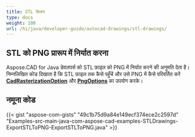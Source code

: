 ```yaml
---
title: STL चित्रण
type: docs
weight: 100
url: /hi/java/developer-guide/autocad-drawings/stl-drawings/
---
```


## **STL को PNG प्रारूप में निर्यात करना**

Aspose.CAD for Java डेवलपर्स को STL फ़ाइल को PNG में निर्यात करने की अनुमति देता है। निम्नलिखित कोड दिखाता है कि STL फ़ाइल तक कैसे पहुँचें और उसे PNG में कैसे परिवर्तित करें [**CadRasterizationOption**](https://reference.aspose.com/cad/java/com.aspose.cad.imageoptions/CadRasterizationOptions) और [**PngOptions**](https://reference.aspose.com/cad/java/com.aspose.cad.imageoptions/PngOptions) का उपयोग करके।

## नमूना कोड

{{< gist "aspose-com-gists" "49c1b75d9a84e149ecf374ece2c2597d" "Examples-src-main-java-com-aspose-cad-examples-STLDrawings-ExportSTLToPNG-ExportSTLToPNG.java" >}}
